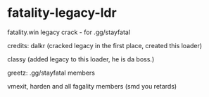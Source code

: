 # fatality-legacy-ldr
fatality.win legacy crack - for .gg/stayfatal

credits:
dalkr (cracked legacy in the first place, created this loader)

classy (added legacy to this loader, he is da boss.)

greetz:
.gg/stayfatal members

vmexit, harden and all fagality members (smd you retards)
